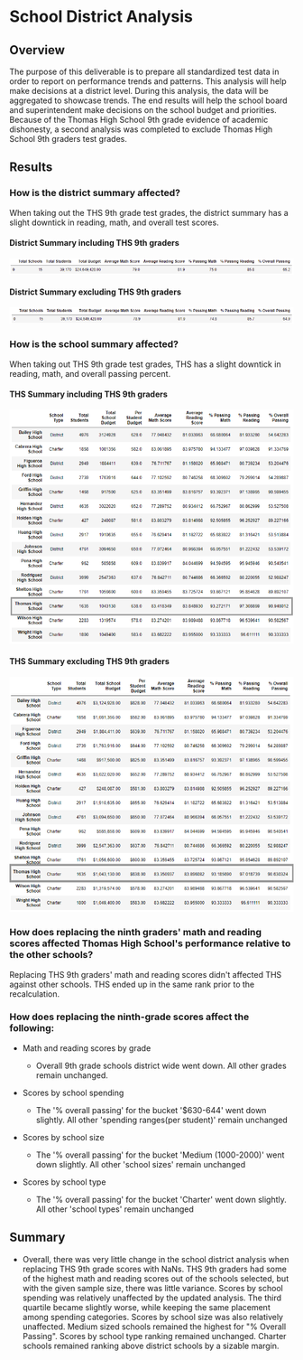 # School District Analysis

## Overview

The purpose of this deliverable is to prepare all standardized test data in order to report on performance trends and patterns. This analysis will help make decisions at a district level. During this analysis, the data will be aggregated to showcase trends. The end results will help the school board and superintendent make decisions on the school budget and priorities. Because of the Thomas High School 9th grade evidence of academic dishonesty, a second analysis was completed to exclude Thomas High School 9th graders test grades. 

## Results

### How is the district summary affected?
When taking out the THS 9th grade test grades, the district summary has a slight downtick in reading, math, and overall test scores.  

#### District Summary including THS 9th graders
![THS_9th_Included](/Resources/PyCitySchools_District_Summary.PNG)

#### District Summary excluding THS 9th graders
![THS_9th_Excluded](/Resources/PyCitySchoolsChallenge_District_Summary.PNG)



### How is the school summary affected?
When taking out THS 9th grade test grades, THS has a slight downtick in reading, math, and overall passing percent. 


#### THS Summary including THS 9th graders
![THS_9th_Excluded](/Resources/PyCitySchools_THS_Summary.PNG)


#### THS Summary excluding THS 9th graders
![THS_9th_Excluded](/Resources/PyCitySchoolsChallenge_THS_Summary.PNG)


### How does replacing the ninth graders' math and reading scores affected Thomas High School's performance relative to the other schools?
Replacing THS 9th graders' math and reading scores didn't affected THS against other schools. THS ended up in the same rank prior to the recalculation.

### How does replacing the ninth-grade scores affect the following:
 - Math and reading scores by grade
   - Overall 9th grade schools district wide went down. All other grades remain unchanged.

 - Scores by school spending
   - The '% overall passing' for the bucket '$630-644' went down slightly. All other 'spending ranges(per student)' remain unchanged

 - Scores by school size
   - The '% overall passing' for the bucket 'Medium (1000-2000)' went down slightly. All other 'school sizes' remain unchanged
 
 - Scores by school type
   - The '% overall passing' for the bucket 'Charter' went down slightly. All other 'school types' remain unchanged

## Summary
 - Overall, there was very little change in the school district analysis when replacing THS 9th grade scores with NaNs. THS 9th graders had some of the highest math and reading scores out of the schools selected, but with the given sample size, there was little variance. Scores by school spending was relatively unaffected by the updated analysis. The third quartile became slightly worse, while keeping the same placement among spending categories. Scores by school size was also relatively unaffected. Medium sized schools remained the highest for "% Overall Passing". Scores by school type ranking remained unchanged. Charter schools remained ranking above district schools by a sizable margin.
